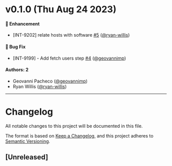 # v0.1.0 (Thu Aug 24 2023)

#### 🚀 Enhancement

- [INT-9202] relate hosts with software [#5](https://github.com/JupiterOne/graph-fleetdm/pull/5) ([@ryan-willis](https://github.com/ryan-willis))

#### 🐛 Bug Fix

- [INT-9199] - Add fetch users step [#4](https://github.com/JupiterOne/graph-fleetdm/pull/4) ([@geovannimp](https://github.com/geovannimp))

#### Authors: 2

- Geovanni Pacheco ([@geovannimp](https://github.com/geovannimp))
- Ryan Willis ([@ryan-willis](https://github.com/ryan-willis))

---

# Changelog

All notable changes to this project will be documented in this file.

The format is based on [Keep a Changelog](https://keepachangelog.com/en/1.0.0/),
and this project adheres to
[Semantic Versioning](https://semver.org/spec/v2.0.0.html).

## [Unreleased]
